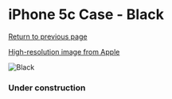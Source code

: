 # iPhone 5c Case - Black

[Return to previous page](/iphone_5c)

[High-resolution image from Apple](https://store.storeimages.cdn-apple.com/8756/as-images.apple.com/is/MF040?wid=4500&hei=4500&fmt=png)

<div style="width: 384px"><img src="/everyphone/MF040.png" alt="Black"></div>

### Under construction
